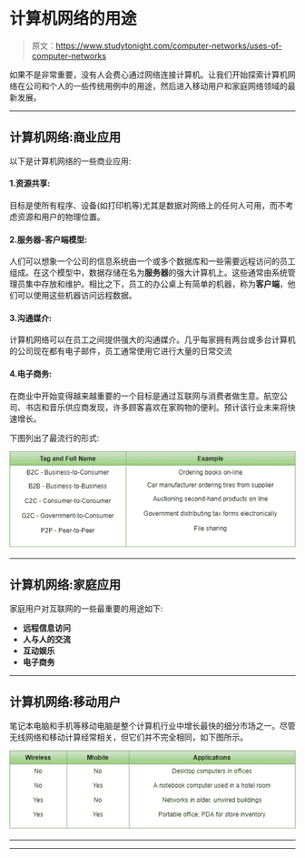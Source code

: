 # 计算机网络的用途

> 原文：<https://www.studytonight.com/computer-networks/uses-of-computer-networks>

如果不是非常重要，没有人会费心通过网络连接计算机。让我们开始探索计算机网络在公司和个人的一些传统用例中的用途，然后进入移动用户和家庭网络领域的最新发展。

* * *

## 计算机网络:商业应用

以下是计算机网络的一些商业应用:

#### 1.资源共享:

目标是使所有程序、设备(如打印机等)尤其是数据对网络上的任何人可用，而不考虑资源和用户的物理位置。

#### 2.服务器-客户端模型:

人们可以想象一个公司的信息系统由一个或多个数据库和一些需要远程访问的员工组成。在这个模型中，数据存储在名为**服务器**的强大计算机上。这些通常由系统管理员集中存放和维护。相比之下，员工的办公桌上有简单的机器，称为**客户端**，他们可以使用这些机器访问远程数据。

#### 3.沟通媒介:

计算机网络可以在员工之间提供强大的沟通媒介。几乎每家拥有两台或多台计算机的公司现在都有电子邮件，员工通常使用它进行大量的日常交流

#### 4.电子商务:

在商业中开始变得越来越重要的一个目标是通过互联网与消费者做生意。航空公司、书店和音乐供应商发现，许多顾客喜欢在家购物的便利。预计该行业未来将快速增长。

下图列出了最流行的形式:

![Uses of Computer Networks](img/13ef08bb073087d7d01a62ea6eb4231c.png)

* * *

## 计算机网络:家庭应用

家庭用户对互联网的一些最重要的用途如下:

*   **远程信息访问**
*   **人与人的交流**
*   **互动娱乐**
*   **电子商务**

* * *

## 计算机网络:移动用户

笔记本电脑和手机等移动电脑是整个计算机行业中增长最快的细分市场之一。尽管无线网络和移动计算经常相关，但它们并不完全相同，如下图所示。

![Uses of Computer Networks](img/b29ad59f34cf0306c215cc01b3f393e6.png)

* * *

* * *